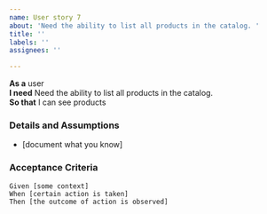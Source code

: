 ```yaml
---
name: User story 7
about: 'Need the ability to list all products in the catalog. '
title: ''
labels: ''
assignees: ''

---
```


**As a** user   
 **I need** Need the ability to list all products in the catalog.  
 **So that** I can see products
   
 ### Details and Assumptions
 * [document what you know]
   
 ### Acceptance Criteria  
   
 ```gherkin
 Given [some context]
 When [certain action is taken]
 Then [the outcome of action is observed]
 ```
